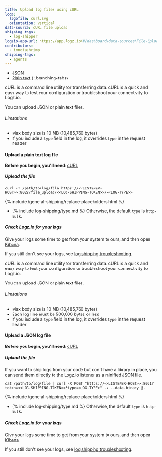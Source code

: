 ```yaml
---
title: Upload log files using cURL
logo:
  logofile: curl.svg
  orientation: vertical
data-source: cURL file upload
shipping-tags:
  - log-shipper
logzio-app-url: https://app.logz.io/#/dashboard/data-sources/File-UploadcURL
contributors:
  - imnotashrimp
shipping-tags:
  - agents
---
```


<!-- tabContainer:start -->
<div class="branching-container">

* [JSON](#json-config)
* [Plain text](#plain-text-config)
{:.branching-tabs}

<!-- tab:start -->
<div id="plain-text-config">

cURL is a command line utility for transferring data. cURL is a quick and easy way to test your configuration or troubleshoot your connectivity to Logz.io.

You can upload JSON or plain text files.


###### Limitations

* Max body size is 10 MB (10,485,760 bytes)
* If you include a `type` field in the log, it overrides `type` in the request header


#### Upload a plain text log file

**Before you begin, you'll need**:
[cURL](https://curl.haxx.se/download.html)

<div class="tasklist">

##### Upload the file


```shell
curl -T /path/to/log/file https://<<LISTENER-HOST>>:8022/file_upload/<<LOG-SHIPPING-TOKEN>>/<<LOG-TYPE>>
```


{% include /general-shipping/replace-placeholders.html %}

* {% include log-shipping/type.md %} Otherwise, the default `type` is `http-bulk`.

##### Check Logz.io for your logs

Give your logs some time to get from your system to ours, and then open [Kibana](https://app.logz.io/#/dashboard/kibana).

If you still don't see your logs, see [log shipping troubleshooting]({{site.baseurl}}/user-guide/log-shipping/log-shipping-troubleshooting.html).

</div>

</div>
<!-- tab:end -->

<!-- tab:start -->
<div id="json-config">

cURL is a command line utility for transferring data. cURL is a quick and easy way to test your configuration or troubleshoot your connectivity to Logz.io.

You can upload JSON or plain text files.


###### Limitations

* Max body size is 10 MB (10,485,760 bytes)
* Each log line must be 500,000 bytes or less
* If you include a `type` field in the log, it overrides `type` in the request header

#### Upload a JSON log file

**Before you begin, you'll need**:
[cURL](https://curl.haxx.se/download.html)


<div class="tasklist">

##### Upload the file

If you want to ship logs from your code but don't have a library in place,
you can send them directly to the Logz.io listener as a minified JSON file.

```shell
cat /path/to/log/file | curl -X POST "https://<<LISTENER-HOST>>:8071?token=<<LOG-SHIPPING-TOKEN>>&type=<LOG-TYPE>" -v --data-binary @-
```

{% include /general-shipping/replace-placeholders.html %}

* {% include log-shipping/type.md %} Otherwise, the default `type` is `http-bulk`.

##### Check Logz.io for your logs

Give your logs some time to get from your system to ours, and then open [Kibana](https://app.logz.io/#/dashboard/kibana).

If you still don't see your logs, see [log shipping troubleshooting]({{site.baseurl}}/user-guide/log-shipping/log-shipping-troubleshooting.html).

</div>

</div>
<!-- tab:end -->


</div>
<!-- tabContainer:end -->